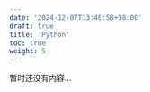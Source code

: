 ```yaml
---
date: '2024-12-07T13:46:58+08:00'
draft: true
title: 'Python'
toc: true
weight: 5
---
```

暂时还没有内容...